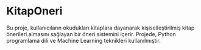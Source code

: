 # KitapOneri
Bu proje, kullanıcıların okudukları kitaplara dayanarak kişiselleştirilmiş kitap önerileri almasını sağlayan bir öneri sistemini içerir. Projede, Python programlama dili ve Machine Learning teknikleri kullanılmıştır.
